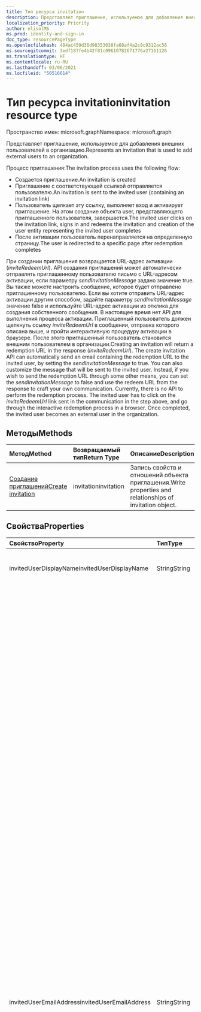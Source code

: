 ```yaml
---
title: Тип ресурса invitation
description: Представляет приглашение, используемое для добавления внешних пользователей в организацию.
localization_priority: Priority
author: elisolMS
ms.prod: identity-and-sign-in
doc_type: resourcePageType
ms.openlocfilehash: 484ac459d36d98353038fa68af4a2c8c9312ac56
ms.sourcegitcommit: 3edf187fe4b42f81c09610782671776a27161126
ms.translationtype: HT
ms.contentlocale: ru-RU
ms.lasthandoff: 03/06/2021
ms.locfileid: "50516614"
---
```

# <a name="invitation-resource-type"></a><span data-ttu-id="f5e8a-103">Тип ресурса invitation</span><span class="sxs-lookup"><span data-stu-id="f5e8a-103">invitation resource type</span></span>

<span data-ttu-id="f5e8a-104">Пространство имен: microsoft.graph</span><span class="sxs-lookup"><span data-stu-id="f5e8a-104">Namespace: microsoft.graph</span></span>

<span data-ttu-id="f5e8a-105">Представляет приглашение, используемое для добавления внешних пользователей в организацию.</span><span class="sxs-lookup"><span data-stu-id="f5e8a-105">Represents an invitation that is used to add external users to an organization.</span></span> 

<span data-ttu-id="f5e8a-106">Процесс приглашения:</span><span class="sxs-lookup"><span data-stu-id="f5e8a-106">The invitation process uses the following flow:</span></span>

* <span data-ttu-id="f5e8a-107">Создается приглашение.</span><span class="sxs-lookup"><span data-stu-id="f5e8a-107">An invitation is created</span></span>
* <span data-ttu-id="f5e8a-108">Приглашение с соответствующей ссылкой отправляется пользователю.</span><span class="sxs-lookup"><span data-stu-id="f5e8a-108">An invitation is sent to the invited user (containing an invitation link)</span></span>
* <span data-ttu-id="f5e8a-109">Пользователь щелкает эту ссылку, выполняет вход и активирует приглашение. На этом создание объекта user, представляющего приглашенного пользователя, завершается.</span><span class="sxs-lookup"><span data-stu-id="f5e8a-109">The invited user clicks on the invitation link, signs in and redeems the invitation and creation of the user entity representing the invited user completes</span></span>
* <span data-ttu-id="f5e8a-110">После активации пользователь перенаправляется на определенную страницу.</span><span class="sxs-lookup"><span data-stu-id="f5e8a-110">The user is redirected to a specific page after redemption completes</span></span>

<span data-ttu-id="f5e8a-p101">При создании приглашения возвращается URL-адрес активации (*inviteRedeemUrl*). API создания приглашений может автоматически отправлять приглашенному пользователю письмо с URL-адресом активации, если параметру *sendInvitationMessage* задано значение true. Вы также можете настроить сообщение, которое будет отправлено приглашенному пользователю. Если вы хотите отправить URL-адрес активации другим способом, задайте параметру *sendInvitationMessage* значение false и используйте URL-адрес активации из отклика для создания собственного сообщения. В настоящее время нет API для выполнения процесса активации. Приглашенный пользователь должен щелкнуть ссылку *inviteRedeemUrl* в сообщении, отправка которого описана выше, и пройти интерактивную процедуру активации в браузере. После этого приглашенный пользователь становится внешним пользователем в организации.</span><span class="sxs-lookup"><span data-stu-id="f5e8a-p101">Creating an invitation will return a redemption URL in the response (*inviteRedeemUrl*). The create invitation API can automatically send an email containing the redemption URL to the invited user, by setting the *sendInvitationMessage* to true. You can also customize the message that will be sent to the invited user. Instead, if you wish to send the redemption URL through some other means, you can set the *sendInvitationMessage* to false and use the redeem URL from the response to craft your own communication. Currently, there is no API to perform the redemption process. The invited user has to click on the *inviteRedeemUrl* link sent in the communication in the step above, and go through the interactive redemption process in a browser. Once completed, the invited user becomes an external user in the organization.</span></span>


## <a name="methods"></a><span data-ttu-id="f5e8a-118">Методы</span><span class="sxs-lookup"><span data-stu-id="f5e8a-118">Methods</span></span>
| <span data-ttu-id="f5e8a-119">Метод</span><span class="sxs-lookup"><span data-stu-id="f5e8a-119">Method</span></span>       | <span data-ttu-id="f5e8a-120">Возвращаемый тип</span><span class="sxs-lookup"><span data-stu-id="f5e8a-120">Return Type</span></span>  |<span data-ttu-id="f5e8a-121">Описание</span><span class="sxs-lookup"><span data-stu-id="f5e8a-121">Description</span></span>|
|:---------------|:--------|:----------|
|[<span data-ttu-id="f5e8a-122">Создание приглашений</span><span class="sxs-lookup"><span data-stu-id="f5e8a-122">Create invitation</span></span>](../api/invitation-post.md) | <span data-ttu-id="f5e8a-123">invitation</span><span class="sxs-lookup"><span data-stu-id="f5e8a-123">invitation</span></span> | <span data-ttu-id="f5e8a-124">Запись свойств и отношений объекта приглашения.</span><span class="sxs-lookup"><span data-stu-id="f5e8a-124">Write properties and relationships of invitation object.</span></span>|

## <a name="properties"></a><span data-ttu-id="f5e8a-125">Свойства</span><span class="sxs-lookup"><span data-stu-id="f5e8a-125">Properties</span></span>
| <span data-ttu-id="f5e8a-126">Свойство</span><span class="sxs-lookup"><span data-stu-id="f5e8a-126">Property</span></span>     | <span data-ttu-id="f5e8a-127">Тип</span><span class="sxs-lookup"><span data-stu-id="f5e8a-127">Type</span></span>   |<span data-ttu-id="f5e8a-128">Описание</span><span class="sxs-lookup"><span data-stu-id="f5e8a-128">Description</span></span>|
|:---------------|:--------|:----------|
|<span data-ttu-id="f5e8a-129">invitedUserDisplayName</span><span class="sxs-lookup"><span data-stu-id="f5e8a-129">invitedUserDisplayName</span></span>|<span data-ttu-id="f5e8a-130">String</span><span class="sxs-lookup"><span data-stu-id="f5e8a-130">String</span></span>|<span data-ttu-id="f5e8a-131">Отображаемое имя приглашаемого пользователя.</span><span class="sxs-lookup"><span data-stu-id="f5e8a-131">The display name of the user being invited.</span></span>|
|<span data-ttu-id="f5e8a-132">invitedUserEmailAddress</span><span class="sxs-lookup"><span data-stu-id="f5e8a-132">invitedUserEmailAddress</span></span>|<span data-ttu-id="f5e8a-133">String</span><span class="sxs-lookup"><span data-stu-id="f5e8a-133">String</span></span>|<span data-ttu-id="f5e8a-134">Адрес электронной почты приглашаемого пользователя.</span><span class="sxs-lookup"><span data-stu-id="f5e8a-134">The email address of the user being invited.</span></span> <span data-ttu-id="f5e8a-135">Обязательный атрибут.</span><span class="sxs-lookup"><span data-stu-id="f5e8a-135">Required.</span></span> <span data-ttu-id="f5e8a-136">В адресе электронной почты запрещено использовать следующие специальные символы:</span><span class="sxs-lookup"><span data-stu-id="f5e8a-136">The following special characters are not permitted in the email address:</span></span><br><ul><li><span data-ttu-id="f5e8a-137">Тильда (~)</span><span class="sxs-lookup"><span data-stu-id="f5e8a-137">Tilde (~)</span></span></li><li><span data-ttu-id="f5e8a-138">Восклицательный знак (`!`)</span><span class="sxs-lookup"><span data-stu-id="f5e8a-138">Exclamation point (`!`)</span></span></li><li><span data-ttu-id="f5e8a-139">Решетка (`#`)</span><span class="sxs-lookup"><span data-stu-id="f5e8a-139">Number sign (`#`)</span></span></li><li><span data-ttu-id="f5e8a-140">Знак доллара (`$`)</span><span class="sxs-lookup"><span data-stu-id="f5e8a-140">Dollar sign (`$`)</span></span></li><li><span data-ttu-id="f5e8a-141">Процент (`%`)</span><span class="sxs-lookup"><span data-stu-id="f5e8a-141">Percent (`%`)</span></span></li><li><span data-ttu-id="f5e8a-142">Диакритический знак (`^`)</span><span class="sxs-lookup"><span data-stu-id="f5e8a-142">Circumflex (`^`)</span></span></li><li><span data-ttu-id="f5e8a-143">Амперсанд (`&`)</span><span class="sxs-lookup"><span data-stu-id="f5e8a-143">Ampersand (`&`)</span></span></li><li><span data-ttu-id="f5e8a-144">Звездочка (`*`)</span><span class="sxs-lookup"><span data-stu-id="f5e8a-144">Asterisk (`*`)</span></span></li><li><span data-ttu-id="f5e8a-145">Круглые скобки (`( )`)</span><span class="sxs-lookup"><span data-stu-id="f5e8a-145">Parentheses (`( )`)</span></span></li><li><span data-ttu-id="f5e8a-146">Знак "плюс" (`+`)</span><span class="sxs-lookup"><span data-stu-id="f5e8a-146">Plus sign (`+`)</span></span></li><li><span data-ttu-id="f5e8a-147">Знак равенства (`=`)</span><span class="sxs-lookup"><span data-stu-id="f5e8a-147">Equal sign (`=`)</span></span></li><li><span data-ttu-id="f5e8a-148">Квадратные скобки (`[ ]`)</span><span class="sxs-lookup"><span data-stu-id="f5e8a-148">Brackets (`[ ]`)</span></span></li><li><span data-ttu-id="f5e8a-149">Фигурные скобки (`{ }`)</span><span class="sxs-lookup"><span data-stu-id="f5e8a-149">Braces (`{ }`)</span></span></li><li><span data-ttu-id="f5e8a-150">Обратная косая черта (`\`)</span><span class="sxs-lookup"><span data-stu-id="f5e8a-150">Backslash (`\`)</span></span></li><li><span data-ttu-id="f5e8a-151">Косая черта (`/`)</span><span class="sxs-lookup"><span data-stu-id="f5e8a-151">Slash mark (`/`)</span></span></li><li><span data-ttu-id="f5e8a-152">Вертикальная черта (`\|`)</span><span class="sxs-lookup"><span data-stu-id="f5e8a-152">Pipe (`\|`)</span></span></li><li><span data-ttu-id="f5e8a-153">Точка с запятой (`;`)</span><span class="sxs-lookup"><span data-stu-id="f5e8a-153">Semicolon (`;`)</span></span></li><li><span data-ttu-id="f5e8a-154">Двоеточие (`:`)</span><span class="sxs-lookup"><span data-stu-id="f5e8a-154">Colon (`:`)</span></span></li><li><span data-ttu-id="f5e8a-155">Кавычки (`"`)</span><span class="sxs-lookup"><span data-stu-id="f5e8a-155">Quotation marks (`"`)</span></span></li><li><span data-ttu-id="f5e8a-156">Угловые скобки (`< >`)</span><span class="sxs-lookup"><span data-stu-id="f5e8a-156">Angle brackets (`< >`)</span></span></li><li><span data-ttu-id="f5e8a-157">Вопросительный знак (`?`)</span><span class="sxs-lookup"><span data-stu-id="f5e8a-157">Question mark (`?`)</span></span></li><li><span data-ttu-id="f5e8a-158">Запятая (`,`)</span><span class="sxs-lookup"><span data-stu-id="f5e8a-158">Comma (`,`)</span></span></li></ul><br><span data-ttu-id="f5e8a-159">Однако применяются следующие исключения:</span><span class="sxs-lookup"><span data-stu-id="f5e8a-159">However, the following exceptions apply:</span></span><br><ul><li><span data-ttu-id="f5e8a-160">Точка (`.`) и дефис (`-`) разрешены в любом месте имени пользователя, кроме его начала и конца.</span><span class="sxs-lookup"><span data-stu-id="f5e8a-160">A period (`.`) or a hyphen (`-`) is permitted anywhere in the user name, except at the beginning or end of the name.</span></span></li><li><span data-ttu-id="f5e8a-161">Знак подчеркивания (`_`) может находиться в любом месте имени пользователя,</span><span class="sxs-lookup"><span data-stu-id="f5e8a-161">An underscore (`_`) is permitted anywhere in the user name.</span></span> <span data-ttu-id="f5e8a-162">в том числе в начале и в конце имени.</span><span class="sxs-lookup"><span data-stu-id="f5e8a-162">This includes at the beginning or end of the name.</span></span></li></ul>|
|<span data-ttu-id="f5e8a-163">invitedUserMessageInfo</span><span class="sxs-lookup"><span data-stu-id="f5e8a-163">invitedUserMessageInfo</span></span>|[<span data-ttu-id="f5e8a-164">invitedUserMessageInfo</span><span class="sxs-lookup"><span data-stu-id="f5e8a-164">invitedUserMessageInfo</span></span>](invitedusermessageinfo.md)|<span data-ttu-id="f5e8a-165">Дополнительные настройки сообщения, которое отправляется приглашаемому пользователю, в том числе настройка текста, языка и списка получателей копии сообщения.</span><span class="sxs-lookup"><span data-stu-id="f5e8a-165">Additional configuration for the message being sent to the invited user, including customizing message text, language and cc recipient list.</span></span>|
|<span data-ttu-id="f5e8a-166">sendInvitationMessage</span><span class="sxs-lookup"><span data-stu-id="f5e8a-166">sendInvitationMessage</span></span>|<span data-ttu-id="f5e8a-167">Boolean</span><span class="sxs-lookup"><span data-stu-id="f5e8a-167">Boolean</span></span>|<span data-ttu-id="f5e8a-p104">Указывает, следует ли отправлять письмо приглашаемому пользователю. Значение по умолчанию: false.</span><span class="sxs-lookup"><span data-stu-id="f5e8a-p104">Indicates whether an email should be sent to the user being invited or not. The default is false.</span></span>|
|<span data-ttu-id="f5e8a-170">inviteRedirectUrl</span><span class="sxs-lookup"><span data-stu-id="f5e8a-170">inviteRedirectUrl</span></span>|<span data-ttu-id="f5e8a-171">String</span><span class="sxs-lookup"><span data-stu-id="f5e8a-171">String</span></span>|<span data-ttu-id="f5e8a-p105">URL-адрес, на который пользователь перенаправляется после активации приглашения. Указывать обязательно.</span><span class="sxs-lookup"><span data-stu-id="f5e8a-p105">The URL the user should be redirected to once the invitation is redeemed. Required.</span></span>|
|<span data-ttu-id="f5e8a-174">inviteRedeemUrl</span><span class="sxs-lookup"><span data-stu-id="f5e8a-174">inviteRedeemUrl</span></span>|<span data-ttu-id="f5e8a-175">Строка</span><span class="sxs-lookup"><span data-stu-id="f5e8a-175">String</span></span>|<span data-ttu-id="f5e8a-176">URL-адрес для активации приглашения.</span><span class="sxs-lookup"><span data-stu-id="f5e8a-176">The URL the user can use to redeem their invitation.</span></span> <span data-ttu-id="f5e8a-177">Только для чтения.</span><span class="sxs-lookup"><span data-stu-id="f5e8a-177">Read-only.</span></span>|
|<span data-ttu-id="f5e8a-178">invitedUserType</span><span class="sxs-lookup"><span data-stu-id="f5e8a-178">invitedUserType</span></span>|<span data-ttu-id="f5e8a-179">String</span><span class="sxs-lookup"><span data-stu-id="f5e8a-179">String</span></span>|<span data-ttu-id="f5e8a-180">Элемент userType, связанный с приглашаемым пользователем.</span><span class="sxs-lookup"><span data-stu-id="f5e8a-180">The userType of the user being invited.</span></span> <span data-ttu-id="f5e8a-181">Значение по умолчанию: Guest.</span><span class="sxs-lookup"><span data-stu-id="f5e8a-181">By default, this is Guest.</span></span> <span data-ttu-id="f5e8a-182">Администратор компании может заменить его на Member.</span><span class="sxs-lookup"><span data-stu-id="f5e8a-182">You can invite as Member if you are a company administrator.</span></span> |
|<span data-ttu-id="f5e8a-183">status</span><span class="sxs-lookup"><span data-stu-id="f5e8a-183">status</span></span>|<span data-ttu-id="f5e8a-184">String</span><span class="sxs-lookup"><span data-stu-id="f5e8a-184">String</span></span>|<span data-ttu-id="f5e8a-p108">Состояние приглашения. Возможные значения: PendingAcceptance, Completed, InProgress и Error</span><span class="sxs-lookup"><span data-stu-id="f5e8a-p108">The status of the invitation. Possible values: PendingAcceptance, Completed, InProgress, and Error</span></span>|

## <a name="relationships"></a><span data-ttu-id="f5e8a-187">Связи</span><span class="sxs-lookup"><span data-stu-id="f5e8a-187">Relationships</span></span>
| <span data-ttu-id="f5e8a-188">Связь</span><span class="sxs-lookup"><span data-stu-id="f5e8a-188">Relationship</span></span> | <span data-ttu-id="f5e8a-189">Тип</span><span class="sxs-lookup"><span data-stu-id="f5e8a-189">Type</span></span>   |<span data-ttu-id="f5e8a-190">Описание</span><span class="sxs-lookup"><span data-stu-id="f5e8a-190">Description</span></span>|
|:---------------|:--------|:----------|
|<span data-ttu-id="f5e8a-191">invitedUser</span><span class="sxs-lookup"><span data-stu-id="f5e8a-191">invitedUser</span></span>|[<span data-ttu-id="f5e8a-192">User</span><span class="sxs-lookup"><span data-stu-id="f5e8a-192">User</span></span>](user.md)|<span data-ttu-id="f5e8a-p109">Пользователь, создаваемый при создании приглашения. Только для чтения.</span><span class="sxs-lookup"><span data-stu-id="f5e8a-p109">The user created as part of the invitation creation. Read-Only</span></span>|

## <a name="json-representation"></a><span data-ttu-id="f5e8a-195">Представление JSON</span><span class="sxs-lookup"><span data-stu-id="f5e8a-195">JSON representation</span></span>
<span data-ttu-id="f5e8a-196">Ниже представлено описание ресурса в формате JSON.</span><span class="sxs-lookup"><span data-stu-id="f5e8a-196">Here is a JSON representation of the resource</span></span>

<!-- { "blockType": "resource", "baseType": "microsoft.graph.entity", "@odata.type": "microsoft.graph.invitation" } -->
```json
{
  "invitedUserDisplayName": "string",
  "invitedUserEmailAddress": "string",
  "invitedUserMessageInfo": {"@odata.type": "microsoft.graph.invitedUserMessageInfo"},
  "sendInvitationMessage": false,
  "inviteRedirectUrl": "string",
  "inviteRedeemUrl": "string",
  "status": "string",
  "invitedUser": {"@odata.type": "microsoft.graph.user"},
  "invitedUserType": "string"
}
```


<!-- uuid: 8fcb5dbc-d5aa-4681-8e31-b001d5168d79
2016-22-25 14:57:30 UTC -->
<!-- {
  "type": "#page.annotation",
  "description": "invitation resource",
  "keywords": "",
  "section": "documentation",
  "tocPath": ""
}-->

